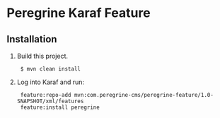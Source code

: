 # Peregrine Karaf Feature

## Installation

1. Build this project.

        $ mvn clean install

2. Log into Karaf and run:

        feature:repo-add mvn:com.peregrine-cms/peregrine-feature/1.0-SNAPSHOT/xml/features
        feature:install peregrine
